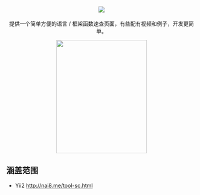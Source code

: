 <h1 align="center">
    <img src="http://nai8.me/images/ext-logos/lang-sc.png"/>
</h1>

<p align="center">
    提供一个简单方便的语言 / 框架函数速查页面，有些配有视频和例子，开发更简单。
</p>

<p align="center" style="margin-bottom:0!important;">
    <p align="center">
    <a href="http://nai8.me" target="_blank">
        <img width="240" height="300" src="https://nai8.me/images/ext-logos/xcx.png">
    </a>
    </p>
</p>



## 涵盖范围
- Yii2 http://nai8.me/tool-sc.html
